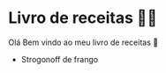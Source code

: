 # Livro de receitas :man_cook:

Olá Bem vindo ao meu livro de receitas :wave:

- Strogonoff de frango

  

